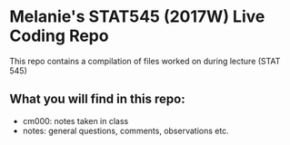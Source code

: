 # Melanie's STAT545 (2017W) Live Coding Repo

This repo contains a compilation of files worked on during lecture (STAT 545)

## What you will find in this repo:
* cm000: notes taken in class
* notes: general questions, comments, observations etc.
